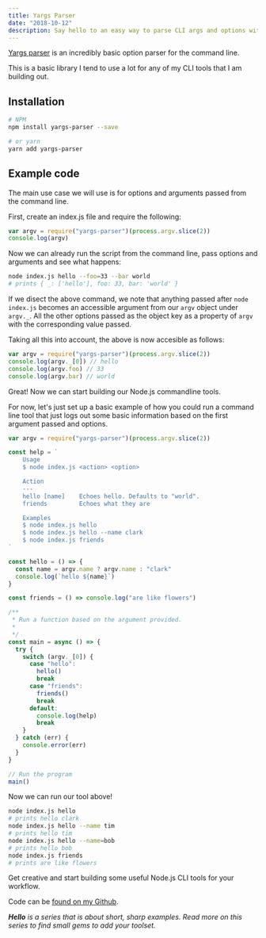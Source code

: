 ```yaml
---
title: Yargs Parser
date: "2018-10-12"
description: Say hello to an easy way to parse CLI args and options with yargs parser.
---
```


[Yargs parser](https://github.com/yargs/yargs-parser) is an incredibly basic option parser for the command line.

This is a basic library I tend to use a lot for any of my CLI tools that I am building out.

## Installation

```bash
# NPM
npm install yargs-parser --save

# or yarn
yarn add yargs-parser
```

## Example code

The main use case we will use is for options and arguments passed from the command line.

First, create an index.js file and require the following:

```javascript
var argv = require("yargs-parser")(process.argv.slice(2))
console.log(argv)
```

Now we can already run the script from the command line, pass options and arguments and see what happens:

```bash
node index.js hello --foo=33 --bar world
# prints { _: ['hello'], foo: 33, bar: 'world' }
```

If we disect the above command, we note that anything passed after `node index.js` becomes an accessible argument from our `argv` object under `argv._`. All the other options passed as the object key as a property of `argv` with the corresponding value passed.

Taking all this into account, the above is now accesible as follows:

```javascript
var argv = require("yargs-parser")(process.argv.slice(2))
console.log(argv._[0]) // hello
console.log(argv.foo) // 33
console.log(argv.bar) // world
```

Great! Now we can start building our Node.js commandline tools.

For now, let's just set up a basic example of how you could run a command line tool that just logs out some basic information based on the first argument passed and options.

```javascript
var argv = require("yargs-parser")(process.argv.slice(2))

const help = `
    Usage
    $ node index.js <action> <option>

    Action
    ---
    hello [name]    Echoes hello. Defaults to "world".
    friends         Echoes what they are

    Examples
    $ node index.js hello
    $ node index.js hello --name clark
    $ node index.js friends
`

const hello = () => {
  const name = argv.name ? argv.name : "clark"
  console.log(`hello ${name}`)
}

const friends = () => console.log("are like flowers")

/**
 * Run a function based on the argument provided.
 *
 */
const main = async () => {
  try {
    switch (argv._[0]) {
      case "hello":
        hello()
        break
      case "friends":
        friends()
        break
      default:
        console.log(help)
        break
    }
  } catch (err) {
    console.error(err)
  }
}

// Run the program
main()
```

Now we can run our tool above!

```bash
node index.js hello
# prints hello clark
node index.js hello --name tim
# prints hello tim
node index.js hello --name=bob
# prints hello bob
node index.js friends
# prints are like flowers
```

Get creative and start building some useful Node.js CLI tools for your workflow.

Code can be [found on my Github](https://github.com/okeeffed/hello-yargs).

_**Hello** is a series that is about short, sharp examples. Read more on this series to find small gems to add your toolset._
